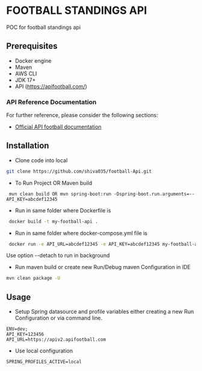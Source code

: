 # FOOTBALL STANDINGS API
POC for football standings api

## Prerequisites
- Docker engine
- Maven
- AWS CLI
- JDK 17+
- API (https://apifootball.com/)

### API Reference Documentation
For further reference, please consider the following sections:

* [Official API football documentation](https://apifootball.com/documentation)

## Installation
- Clone code into local
```bash
git clone https://github.com/shiva035/football-Api.git
```
- To Run Project OR Maven build
```Maven build
 mvn clean build OR mvn spring-boot:run -Dspring-boot.run.arguments=--API_KEY=abcdef12345
```
- Run in same folder where Dockerfile is
```bash
 docker build -t my-football-api . 
```
- Run in same folder where docker-compose.yml file is
```bash
 docker run -e API_URL=abcdef12345 -e API_KEY=abcdef12345 my-football-api
```
Use option --detach to run in background

- Run maven build or create new Run/Debug maven Configuration in IDE
```bash
mvn clean package -U  
```

## Usage
- Setup Spring datasource and profile variables either creating a new Run Configuration or via command line.
```properties
ENV=dev;
API_KEY=123456
API_URL=https://apiv2.apifootball.com
```
- Use local configuration
```properties
SPRING_PROFILES_ACTIVE=local
```
